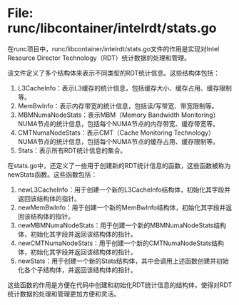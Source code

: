 # File: runc/libcontainer/intelrdt/stats.go

在runc项目中，runc/libcontainer/intelrdt/stats.go文件的作用是实现对Intel Resource Director Technology（RDT）统计数据的处理和管理。

该文件定义了多个结构体来表示不同类型的RDT统计信息。这些结构体包括：

1. L3CacheInfo：表示L3缓存的统计信息，包括缓存大小、缓存占用、缓存限制等。
2. MemBwInfo：表示内存带宽的统计信息，包括读/写带宽、带宽限制等。
3. MBMNumaNodeStats：表示MBM（Memory Bandwidth Monitoring） NUMA节点的统计信息，包括每个NUMA节点的内存带宽、缓存带宽等。
4. CMTNumaNodeStats：表示CMT（Cache Monitoring Technology） NUMA节点的统计信息，包括每个NUMA节点的缓存占用、缓存限制等。
5. Stats：表示所有RDT统计信息的集合。

在stats.go中，还定义了一些用于创建新的RDT统计信息的函数，这些函数被称为newStats函数。这些函数包括：

1. newL3CacheInfo：用于创建一个新的L3CacheInfo结构体，初始化其字段并返回该结构体的指针。
2. newMemBwInfo：用于创建一个新的MemBwInfo结构体，初始化其字段并返回该结构体的指针。
3. newMBMNumaNodeStats：用于创建一个新的MBMNumaNodeStats结构体，初始化其字段并返回该结构体的指针。
4. newCMTNumaNodeStats：用于创建一个新的CMTNumaNodeStats结构体，初始化其字段并返回该结构体的指针。
5. newStats：用于创建一个新的Stats结构体，其中会调用上述函数创建并初始化各个子结构体，并返回该结构体的指针。

这些函数的作用是方便在代码中创建和初始化RDT统计信息的结构体，使得对RDT统计数据的处理和管理更加方便和灵活。

